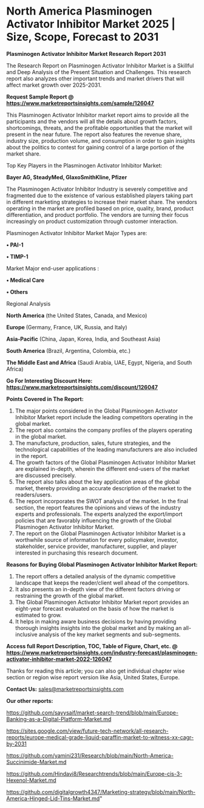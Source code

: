# North America Plasminogen Activator Inhibitor Market 2025 | Size, Scope, Forecast to 2031

<strong>Plasminogen Activator Inhibitor Market Research Report 2031</strong>

The Research Report on Plasminogen Activator Inhibitor Market is a Skillful and Deep Analysis of the Present Situation and Challenges. This research report also analyzes other important trends and market drivers that will affect market growth over 2025-2031.

<strong>Request Sample Report @ <a href=https://www.marketreportsinsights.com/sample/126047>https://www.marketreportsinsights.com/sample/126047</a></strong>

This Plasminogen Activator Inhibitor market report aims to provide all the participants and the vendors will all the details about growth factors, shortcomings, threats, and the profitable opportunities that the market will present in the near future. The report also features the revenue share, industry size, production volume, and consumption in order to gain insights about the politics to contest for gaining control of a large portion of the market share.

Top Key Players in the Plasminogen Activator Inhibitor Market:

<strong>Bayer AG, SteadyMed, GlaxoSmithKline, Pfizer</strong>

The Plasminogen Activator Inhibitor Industry is severely competitive and fragmented due to the existence of various established players taking part in different marketing strategies to increase their market share. The vendors operating in the market are profiled based on price, quality, brand, product differentiation, and product portfolio. The vendors are turning their focus increasingly on product customization through customer interaction.

Plasminogen Activator Inhibitor Market Major Types are:

<strong>• PAI-1

• TIMP-1</strong>

Market Major end-user applications :

<strong>• Medical Care

• Others</strong>

Regional Analysis

</u><strong><b>North America</b></strong> (the United States, Canada, and Mexico)

<strong><b>Europe </b></strong>(Germany, France, UK, Russia, and Italy)

<strong><b>Asia-Pacific</b></strong> (China, Japan, Korea, India, and Southeast Asia)

<strong><b>South America</b></strong> (Brazil, Argentina, Colombia, etc.)

<strong><b>The Middle East and Africa</b></strong> (Saudi Arabia, UAE, Egypt, Nigeria, and South Africa)

<strong>Go For Interesting Discount Here: <a href=https://www.marketreportsinsights.com/discount/126047>https://www.marketreportsinsights.com/discount/126047</a></strong>

<strong>Points Covered in The Report:</strong>
<ol>
  <li>The major points considered in the Global Plasminogen Activator Inhibitor Market report include the leading competitors operating in the global market.</li>
  <li>The report also contains the company profiles of the players operating in the global market.</li>
  <li>The manufacture, production, sales, future strategies, and the technological capabilities of the leading manufacturers are also included in the report.</li>
  <li>The growth factors of the Global Plasminogen Activator Inhibitor Market are explained in-depth, wherein the different end-users of the market are discussed precisely.</li>
  <li>The report also talks about the key application areas of the global market, thereby providing an accurate description of the market to the readers/users.</li>
  <li>The report incorporates the SWOT analysis of the market. In the final section, the report features the opinions and views of the industry experts and professionals. The experts analyzed the export/import policies that are favorably influencing the growth of the Global Plasminogen Activator Inhibitor Market.</li>
  <li>The report on the Global Plasminogen Activator Inhibitor Market is a worthwhile source of information for every policymaker, investor, stakeholder, service provider, manufacturer, supplier, and player interested in purchasing this research document.</li>
</ol>
<strong>Reasons for Buying Global Plasminogen Activator Inhibitor Market Report:</strong>

<ol>
  <li>The report offers a detailed analysis of the dynamic competitive landscape that keeps the reader/client well ahead of the competitors.</li>
  <li>It also presents an in-depth view of the different factors driving or restraining the growth of the global market.</li>
  <li>The Global Plasminogen Activator Inhibitor Market report provides an eight-year forecast evaluated on the basis of how the market is estimated to grow.</li>
  <li>It helps in making aware business decisions by having providing thorough insights insights into the global market and by making an all-inclusive analysis of the key market segments and sub-segments.</li>
</ol>
<strong>Access full Report Description, TOC, Table of Figure, Chart, etc. @ <a href=https://www.marketreportsinsights.com/industry-forecast/plasminogen-activator-inhibitor-market-2022-126047>https://www.marketreportsinsights.com/industry-forecast/plasminogen-activator-inhibitor-market-2022-126047</a></strong>


Thanks for reading this article; you can also get individual chapter wise section or region wise report version like Asia, United States, Europe.

<strong>Contact Us:</strong>
sales@marketreportsinsights.com

<strong>Our other reports:</strong>

<a href=https://github.com/sayysaif/market-search-trend/blob/main/Europe-Banking-as-a-Digital-Platform-Market.md>https://github.com/sayysaif/market-search-trend/blob/main/Europe-Banking-as-a-Digital-Platform-Market.md</a>

<a href=https://sites.google.com/view/future-tech-network/all-research-reports/europe-medical-grade-liquid-paraffin-market-to-witness-xx-cagr-by-2031>https://sites.google.com/view/future-tech-network/all-research-reports/europe-medical-grade-liquid-paraffin-market-to-witness-xx-cagr-by-2031</a>

<a href=https://github.com/yamini231/Research/blob/main/North-America-Succinimide-Market.md>https://github.com/yamini231/Research/blob/main/North-America-Succinimide-Market.md</a>

<a href=https://github.com/Hindavi8/Researchtrends/blob/main/Europe-cis-3-Hexenol-Market.md>https://github.com/Hindavi8/Researchtrends/blob/main/Europe-cis-3-Hexenol-Market.md</a>

<a href=https://github.com/digitalgrowth4347/Marketing-strategy/blob/main/North-America-Hinged-Lid-Tins-Market.md>https://github.com/digitalgrowth4347/Marketing-strategy/blob/main/North-America-Hinged-Lid-Tins-Market.md</a>"
